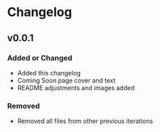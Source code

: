 # Changelog

## v0.0.1

### Added or Changed
- Added this changelog
- Coming Soon page cover and text
- README adjustments and images added

### Removed
- Removed all files from other previous iterations